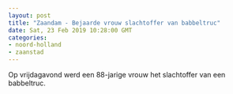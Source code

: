 ```yaml
---
layout: post
title: "Zaandam - Bejaarde vrouw slachtoffer van babbeltruc"
date: Sat, 23 Feb 2019 10:28:00 GMT
categories: 
- noord-holland 
- zaanstad 
---
```


Op vrijdagavond werd een 88-jarige vrouw het slachtoffer van een babbeltruc.
